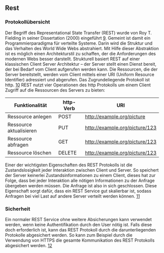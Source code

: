 ## Rest
### Protokollübersicht
Der Begriff des Representational State Transfer (REST) wurde von Roy T. Fielding in seiner Dissertation (2000) eingeführt [9](Quellen.md). Gemeint ist damit ein Programmierparadigma für verteilte Systeme. Darin wird die Struktur und das Verhalten des World Wide Webs abstrahiert. Mit Hilfe dieser Abstraktion ist es möglich einen Architekturstil zu schaffen, der die Anforderungen des modernen Webs besser darstellt. Strukturell basiert REST auf einer klassischen Client Server Architektur – der Server stellt einen Dienst bereit, der bei Bedarf vom Client aufgerufen werden kann. Die Ressourcen, die der Server bereitstellt, werden vom Client mittels einer URI (Uniform Resource Identifier) adressiert und abgerufen. Das Zugrundeliegende Protokoll ist http. [10](Quellen.md)
REST nutzt vier Operationen des http Protokolls um einem Client Zugriff auf die Ressourcen des Servers zu bieten: 

| Funktionalität | http-Verb | URI |
| ------------- | ------------- | ------------- |
| Ressource anlegen | POST | http://example.org/picture |
| Ressource aktualisieren | PUT | http://example.org/picture/123 |
| Ressource abfragen | GET | http://example.org/picture/123 |
| Ressource löschen | DELETE | http://example.org/picture/123 |

Einer der wichtigsten Eigenschaften des REST Protokolls ist die Zustandslosigkeit jeder Interaktion zwischen Client und Server. So speichert der Server keinerlei Zustandsinformationen zu einem Client, dieses hat zur Folge, dass bei jeder Interaktion alle nötigen Informationen zu der Anfrage übergeben werden müssen. Die Anfrage ist also in sich geschlossen. Diese Eigenschaft sorgt dafür, dass ein REST Service gut skalierbar ist, sodass Anfragen bei viel Last auf andere Server verteilt werden können. [11](Quellen.md)
### Sicherheit
Ein normaler REST Service ohne weitere Absicherungen kann verwendet werden, wenn keine Authentifikation durch den User nötig ist. Falls diese doch erforderlich ist, kann das REST Protokoll durch die darunterliegenden Protokolle abgesichert werden. So kann zum Beispiel durch die Verwendung von HTTPS die gesamte Kommunikation des REST Protokolls abgesichert werden.   [12](Quellen.md)    